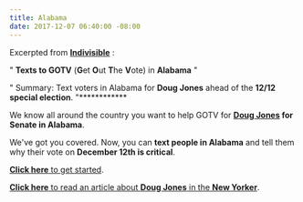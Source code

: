 ```yaml
---
title: Alabama
date: 2017-12-07 06:40:00 -08:00
---
```


Excerpted from [**Indivisible**](https://www.indivisible.org/) :

"  **Texts to GOTV** (**G**et **O**ut **T**he **V**ote) in **Alabama** "

"  Summary: Text voters in Alabama for **Doug Jones** ahead of the **12/12 special election**.  "************

We know all around the country you want to help GOTV for **[Doug Jones](https://www.newyorker.com/news/daily-comment/how-does-it-feel-to-be-a-doug-jones-supporter-in-alabama) for Senate in Alabama**. 

We've got you covered. Now, you can **text people in Alabama** and tell them why their vote on **December 12th is critical**. 

[**Click here** to get started](http://www.indivisible.org/gotv-alabama/).   

[**Click here** to read an article about **Doug Jones** in the **New Yorker**](https://www.newyorker.com/news/daily-comment/how-does-it-feel-to-be-a-doug-jones-supporter-in-alabama).